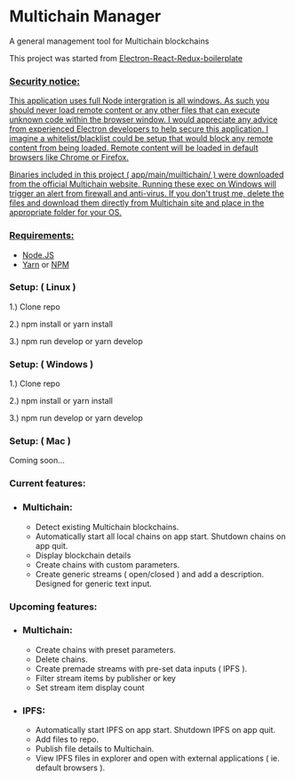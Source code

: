 <h1>Multichain Manager</h1>
<p>
    A general management tool for Multichain blockchains
 </p>
    
<p>
   This project was started from <a href="https://github.com/jschr/electron-react-redux-boilerplate" target="blank">Electron-React-Redux-boilerplate
</p>
    
 <h3>   
    Security notice:
</h3>

<p>
    This application uses full Node intergration is all windows. As such you should never load remote content or any
    other
    files that can execute unknown code within the browser window. I would appreciate any advice from experienced
    Electron
    developers to help secure this application. I imagine a whitelist/blacklist could be setup that would block any
    remote
    content from being loaded. Remote content will be loaded in default browsers like Chrome or Firefox.
</p>

<p>
    Binaries included in this project ( app/main/muiltichain/ ) were downloaded from the official Multichain website. 
    Running these exec on Windows will trigger an alert from firewall and anti-virus. If you don't trust me, delete the files and           download them directly from Multichain site and place in the appropriate folder for your OS.
</p>
<h3>
    Requirements:
</h3>
<ul> 
    <li>
        <a href="https://nodejs.org/en/" target="blank">Node.JS</a>
    </li>
    <li>
       <a href="https://yarnpkg.com/lang/en/" target="blank">Yarn</a> or <a href="https://www.npmjs.com/" target="blank">NPM</a>
    </li>
</ul>

<h3>Setup: ( Linux ) </h3>

1.)  Clone repo

2.)  npm install or yarn install

3.)  npm run develop or yarn develop


<h3>Setup: ( Windows ) </h3>

1.)  Clone repo

2.)  npm install or yarn install

3.)  npm run develop or yarn develop


<h3>Setup: ( Mac ) </h3>

Coming soon...

<h3>
    Current features:
</h3>

<ul>
    <li>
        <h3>
            Multichain:
        </h3>
        <ul>
            <li>Detect existing Multichain blockchains.</li>
            <li>Automatically start all local chains on app start. Shutdown chains on app quit.</li>
            <li>Display blockchain details</li>
            <li>Create chains with custom parameters.</li>
            <li>Create generic streams ( open/closed ) and add a description. Designed for generic text input.</li>
        </ul>
    </li>
</ul>

<h3>
    Upcoming features:
</h3>

<ul>
    <li>
        <h3>
            Multichain:
        </h3>
        <ul>
            <li>Create chains with preset parameters.</li>           
            <li>Delete chains.</li>           
            <li>Create premade streams with pre-set data inputs ( IPFS ).</li>
            <li>Filter stream items by publisher or key</li>
            <li>Set stream item display count</li>
        </ul>
    </li>
    <li>
        <h3>
            IPFS:
        </h3>
        <ul>
            <li>Automatically start IPFS on app start. Shutdown IPFS on app quit.</li>
            <li>Add files to repo.</li>
            <li>Publish file details to Multichain.</li>
            <li>View IPFS files in explorer and open with external applications ( ie. default browsers ).</li>
        </ul>
    </li>
</ul>
